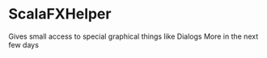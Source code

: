 # ScalaFXHelper
Gives small access to special graphical things like Dialogs
More in the next few days
